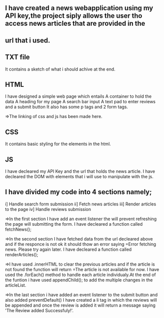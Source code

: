 ## I have created a news webapplication using my API key,the project siply allows the user tho access news articles that are provided in  the 
## url that i used.

## TXT file
It contains a sketch of what i should achive at the end.

## HTML 
I have designed a simple web page which entails
A container to hold the data 
A heading for my page 
A search bar input 
A text pad to enter reviews and a submit button
It also has some p tags and 2 form tags.

=>The linking of css and js has been made here.

## CSS
It contains basic styling for the elements in the html.

## JS
I have decleared my API Key and the url that holds the news article.
I have decleared the DOM with elements that i will use to manipulate with the js.
## I have divided my code into 4 sections namely;

i] Handle search form submission
ii] Fetch news articles
iii] Render articles to the page
iv] Handle reviews submission

=>In the first section I have add an event listener the will prevent refreshing the page will submitting the form.
I have decleared a function called fetchNews();

=>In the second section I have fetched data from the url decleared above and if the responce is not ok it should thow an error saying =Error fetching news. Please try again later.
I have decleared a function called renderArticles();

=>I have used .innerHTML to clear the previous articles and if the article is not found the function will return =The article is not available for now.
I have used the .forEach() method to handle each article individualy.At the end of the funtion i have used appendChild(); to add the multiple changes in the articleList.

=>In the last section i have added an event listener to the submit button and also added  preventDefault()
I have created a li tag in which the reviews will be appended and once the review is added it will return a message saying 'The Review added Successfuly!'.






